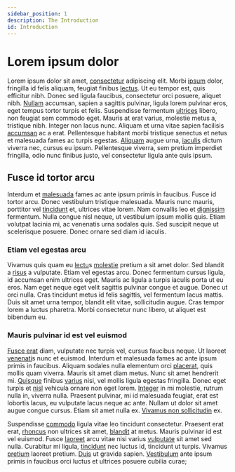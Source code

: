 ```yaml
---
sidebar_position: 1
description: The Introduction
id: Introduction
---
```


# Lorem ipsum dolor

Lorem ipsum dolor sit amet, [consectetur](https://google.com) adipiscing elit. Morbi [ipsum](https://google.com) dolor, fringilla id felis aliquam, feugiat finibus [lectus](https://google.com). Ut eu tempor est, quis efficitur nibh. Donec sed ligula faucibus, consectetur orci posuere, aliquet nibh. [Nullam](https://google.com) accumsan, sapien a sagittis pulvinar, ligula lorem pulvinar eros, eget tempus tortor turpis et felis. Suspendisse fermentum [ultrices](https://google.com) libero, non feugiat sem commodo eget. Mauris at erat varius, molestie metus a, tristique nibh. Integer non lacus nunc. Aliquam et urna vitae sapien facilisis [accumsan](https://google.com) ac a erat. Pellentesque habitant morbi tristique senectus et netus et malesuada fames ac turpis egestas. [Aliquam](https://google.com) augue urna, [iaculis](https://google.com) dictum viverra nec, cursus eu ipsum. Pellentesque viverra, sem pretium imperdiet fringilla, odio nunc finibus justo, vel consectetur ligula ante quis ipsum.

## Fusce id tortor arcu

Interdum et [malesuada](https://google.com) fames ac ante ipsum primis in faucibus. Fusce id tortor arcu. Donec vestibulum tristique malesuada. Mauris nunc mauris, porttitor vel [tincidunt](https://google.com) et, ultrices vitae lorem. Nam convallis leo et [dignissim](https://google.com) fermentum. Nulla congue nisl neque, ut vestibulum ipsum mollis quis. Etiam volutpat lacinia mi, ac venenatis urna sodales quis. Sed suscipit neque ut scelerisque posuere. Donec ornare sed diam id iaculis.

### Etiam vel egestas arcu

Vivamus quis quam eu [lectu](https://google.com)s [molestie](https://google.com) pretium a sit amet dolor. Sed blandit a [risus](https://google.com) a vulputate. Etiam vel egestas arcu. Donec fermentum cursus ligula, id accumsan enim ultrices eget. Mauris ac ligula a turpis iaculis porta ut eu eros. Nam eget neque eget velit sagittis pulvinar congue et augue. Donec ut orci nulla. Cras tincidunt metus id felis sagittis, vel fermentum lacus mattis. Duis sit amet urna tempor, blandit elit vitae, sollicitudin augue. Cras tempor lorem a luctus pharetra. Morbi consectetur nunc libero, ut aliquet est bibendum eu.

### Mauris pulvinar id est vel euismod

[Fusce erat](https://google.com) diam, vulputate nec turpis vel, cursus faucibus neque. Ut laoreet [venenati](https://google.com)s nunc et euismod. Interdum et malesuada fames ac ante ipsum primis in faucibus. Aliquam sodales nulla elementum orci [placerat](https://google.com), quis mollis quam viverra. Mauris sit amet diam metus. Nunc sit amet hendrerit mi. [Quisque](https://google.com) finibus [varius](https://google.com) nisi, vel mollis ligula egestas fringilla. Donec eget turpis et [nisl](https://google.com) vehicula ornare non eget lorem. [Integer](https://google.com) in mi molestie, rutrum nulla in, viverra nulla. Praesent pulvinar, mi id malesuada feugiat, erat est lobortis lacus, eu vulputate lacus neque ac ante. Nullam ut dolor sit amet augue congue cursus. Etiam sit amet nulla ex. [Vivamus non sollicitudin](https://google.com) ex.

Suspendisse [commodo](https://google.com) ligula vitae leo tincidunt consectetur. Praesent erat erat, [rhoncus](https://google.com) non ultrices sit amet, [blandit](https://google.com) at metus. Mauris pulvinar id est vel euismod. Fusce [laoreet](https://google.com) arcu vitae nisi varius [vulputate](https://google.com) sit amet sed nulla. Curabitur mi ligula, [tincidunt](https://google.com) nec luctus id, tincidunt ut turpis. Vivamus [pretium](https://google.com) laoreet pretium. [Duis](https://google.com) ut gravida sapien. [Vestibulum](https://google.com) ante ipsum primis in faucibus orci luctus et ultrices posuere cubilia curae; 
